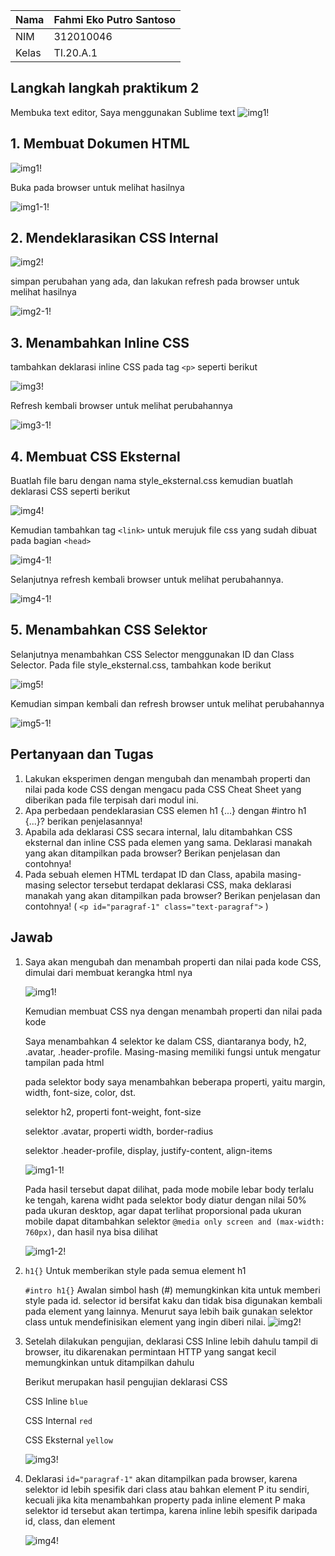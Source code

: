 | Nama      | Fahmi Eko Putro Santoso |
| ----------- | ----------- |
| NIM     | 312010046       |
| Kelas   | TI.20.A.1        |

## Langkah langkah praktikum 2
Membuka text editor, Saya menggunakan Sublime text
![img1!](assets/img/praktikum/start.png)

## 1. Membuat Dokumen HTML
![img1!](assets/img/1/1.png)

Buka pada browser untuk melihat hasilnya

![img1-1!](assets/img/1/1-1.png)

## 2. Mendeklarasikan CSS Internal
![img2!](assets/img/2/2.png)

simpan perubahan yang ada, dan lakukan refresh pada browser untuk melihat hasilnya

![img2-1!](assets/img/2/2-1.png)

## 3. Menambahkan Inline CSS
tambahkan deklarasi inline CSS pada tag `<p>` seperti berikut

![img3!](assets/img/3/3-2.png)

Refresh kembali browser untuk melihat perubahannya

![img3-1!](assets/img/3/3-1.png)

## 4. Membuat CSS Eksternal
Buatlah file baru dengan nama style_eksternal.css kemudian buatlah deklarasi CSS seperti berikut

![img4!](assets/img/4/4.png)

Kemudian tambahkan tag `<link>` untuk merujuk file css yang sudah dibuat pada bagian `<head>`

![img4-1!](assets/img/4/4-1.png)

Selanjutnya refresh kembali browser untuk melihat perubahannya.

![img4-1!](assets/img/4/4-2.png)

## 5. Menambahkan CSS Selektor
Selanjutnya menambahkan CSS Selector menggunakan ID dan Class Selector. Pada file style_eksternal.css, tambahkan kode berikut

![img5!](assets/img/5/5.png)

Kemudian simpan kembali dan refresh browser untuk melihat perubahannya

![img5-1!](assets/img/5/5-1.png)


## Pertanyaan dan Tugas
1. Lakukan eksperimen dengan mengubah dan menambah properti dan nilai pada kode CSS dengan mengacu pada CSS Cheat Sheet yang diberikan pada file terpisah dari modul ini.
2. Apa perbedaan pendeklarasian CSS elemen h1 {...} dengan #intro h1 {...}? berikan penjelasannya!
3. Apabila ada deklarasi CSS secara internal, lalu ditambahkan CSS eksternal dan inline CSS pada elemen yang sama. Deklarasi manakah yang akan ditampilkan pada browser? Berikan penjelasan dan contohnya!
4. Pada sebuah elemen HTML terdapat ID dan Class, apabila masing-masing selector tersebut terdapat deklarasi CSS, maka deklarasi manakah yang akan ditampilkan pada browser? Berikan penjelasan dan contohnya! ( `<p id="paragraf-1" class="text-paragraf">` )

## Jawab
1. Saya akan mengubah dan menambah properti dan nilai pada kode CSS, dimulai dari membuat kerangka html nya

	![img1!](assets/img/praktikum/1.png)

	Kemudian membuat CSS nya dengan menambah properti dan nilai pada kode

	Saya menambahkan 4 selektor ke dalam CSS, diantaranya body, h2, .avatar, .header-profile. Masing-masing memiliki fungsi untuk mengatur tampilan pada html

	pada selektor body saya menambahkan beberapa properti, yaitu margin, width, font-size, color, dst.

	selektor h2, properti font-weight, font-size

	selektor .avatar, properti width, border-radius

	selektor .header-profile, display, justify-content, align-items

	![img1-1!](assets/img/praktikum/1-1.png)

	Pada hasil tersebut dapat dilihat, pada mode mobile lebar body terlalu ke tengah, karena widht pada selektor body diatur dengan nilai 50% pada ukuran desktop, agar dapat terlihat proporsional pada ukuran mobile dapat ditambahkan selektor `@media only screen and (max-width: 760px)`, dan hasil nya bisa dilihat

	![img1-2!](assets/img/praktikum/1-2.png)


2. `h1{}` Untuk memberikan style pada semua element h1

	`#intro h1{}` Awalan simbol hash (#) memungkinkan kita untuk memberi style pada id.
	selector id bersifat kaku dan tidak bisa digunakan kembali pada element yang lainnya. Menurut saya lebih baik gunakan selektor class untuk mendefinisikan element yang ingin diberi nilai.
![img2!](assets/img/praktikum/2.png)

3. Setelah dilakukan pengujian, deklarasi CSS Inline lebih dahulu tampil di browser, itu dikarenakan permintaan HTTP yang sangat kecil memungkinkan untuk ditampilkan dahulu

	Berikut merupakan hasil pengujian deklarasi CSS

	CSS Inline `blue`

	CSS Internal `red`

	CSS Eksternal `yellow`

	![img3!](assets/img/praktikum/3.png)

4. Deklarasi `id="paragraf-1"` akan ditampilkan pada browser, karena selektor id lebih spesifik dari class atau bahkan element P itu sendiri, kecuali jika kita menambahkan property pada inline element P maka selektor id tersebut akan tertimpa, karena inline lebih spesifik daripada id, class, dan element

	![img4!](assets/img/praktikum/4.png)
